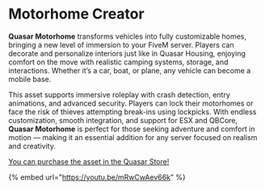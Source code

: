 # Motorhome Creator

**Quasar Motorhome** transforms vehicles into fully customizable homes, bringing a new level of immersion to your FiveM server. Players can decorate and personalize interiors just like in Quasar Housing, enjoying comfort on the move with realistic camping systems, storage, and interactions. Whether it’s a car, boat, or plane, any vehicle can become a mobile base.

This asset supports immersive roleplay with crash detection, entry animations, and advanced security. Players can lock their motorhomes or face the risk of thieves attempting break-ins using lockpicks. With endless customization, smooth integration, and support for ESX and QBCore, **Quasar Motorhome** is perfect for those seeking adventure and comfort in motion — making it an essential addition for any server focused on realism and creativity.

[You can purchase the asset in the Quasar Store!](https://www.quasar-store.com/scripts/motorhome)

{% embed url="https://youtu.be/mRwCwAev66k" %}
